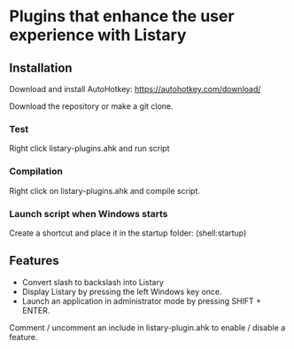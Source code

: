 # Plugins that enhance the user experience with Listary
## Installation
Download and install AutoHotkey: https://autohotkey.com/download/

Download the repository or make a git clone.

### Test
Right click listary-plugins.ahk and run script

### Compilation
Right click on listary-plugins.ahk and compile script.

### Launch script when Windows starts
Create a shortcut and place it in the startup folder: (shell:startup)

## Features
* Convert slash to backslash into Listary
* Display Listary by pressing the left Windows key once.
* Launch an application in administrator mode by pressing SHIFT + ENTER.

Comment / uncomment an include in listary-plugin.ahk to enable / disable a feature.
